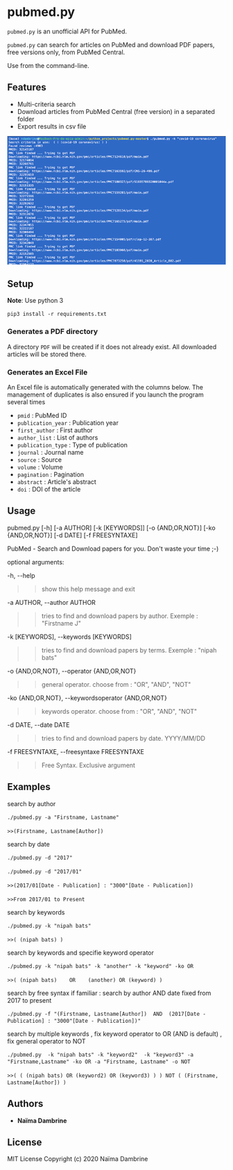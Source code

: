 pubmed.py
=========

`pubmed.py` is an unofficial API for PubMed. 

`pubmed.py` can search for articles on PubMed and download PDF papers, free versions only, from PubMed Central. 

Use from the command-line.

Features
--------
* Multi-criteria search
* Download articles from PubMed Central (free version) in a separated folder
* Export results in csv file 



![](images/screenshot.png)

Setup
-----
**Note**: Use python 3
```
pip3 install -r requirements.txt
```
### Generates a PDF directory 

A directory `PDF` will be created if it does not already exist. All downloaded articles will be stored there.

### Generates an Excel File

An Excel file is automatically generated with the columns below. 
The management of duplicates is also ensured if you launch the program several times

* `pmid` : PubMed ID
* `publication_year` : Publication year
* `first_author` : First author
* `author_list` : List of authors 
* `publication_type` : Type of publication
* `journal` : Journal name
* `source` : Source
* `volume` : Volume
* `pagination` : Pagination
* `abstract` : Article's abstract
* `doi` : DOI of the article

Usage
-----
pubmed.py [-h] [-a AUTHOR] [-k [KEYWORDS]] [-o {AND,OR,NOT}]
[-ko {AND,OR,NOT}] [-d DATE] [-f FREESYNTAXE]

PubMed - Search and Download papers for you. Don't waste your time ;-)

optional arguments:

-h, --help            
>>show this help message and exit

-a AUTHOR, --author AUTHOR
>>tries to find and download papers by author. Exemple :
"Firstname J"

-k [KEYWORDS], --keywords [KEYWORDS]
>>tries to find and download papers by terms. Exemple :
"nipah bats"

-o {AND,OR,NOT}, --operator {AND,OR,NOT}
>>general operator. choose from : "OR", "AND", "NOT"

-ko {AND,OR,NOT}, --keywordsoperator {AND,OR,NOT}
>>keywords operator. choose from : "OR", "AND", "NOT"

-d DATE, --date DATE  
>>tries to find and download papers by date. YYYY/MM/DD

-f FREESYNTAXE, --freesyntaxe FREESYNTAXE
>>Free Syntax. Exclusive argument

Examples
--------
search by author
```
./pubmed.py -a "Firstname, Lastname"

>>(Firstname, Lastname[Author])
```

search by date
```
./pubmed.py -d "2017"

./pubmed.py -d "2017/01"

>>(2017/01[Date - Publication] : "3000"[Date - Publication])

>>From 2017/01 to Present
```


search by keywords
```
./pubmed.py -k "nipah bats"

>>( (nipah bats) )
```

search by keywords and  specifie keyword operator
```
./pubmed.py -k "nipah bats" -k "another" -k "keyword" -ko OR

>>( (nipah bats)    OR    (another) OR (keyword) )
```


search by free syntax if familiar : search by author AND date fixed from 2017 to present
```
./pubmed.py -f "(Firstname, Lastname[Author])  AND  (2017[Date - Publication] : "3000"[Date - Publication])"
```


search by multiple keywords , fix keyword operator to OR (AND is default) , fix general operator to NOT 
```
./pubmed.py  -k "nipah bats" -k "keyword2"  -k "keyword3" -a "Firstname,Lastname" -ko OR -a "Firstname, Lastname" -o NOT

>>( ( (nipah bats) OR (keyword2) OR (keyword3) ) ) NOT ( (Firstname, Lastname[Author]) ) 
````

## Authors

* **Naïma Dambrine** 

## License

MIT License Copyright (c) 2020 Naïma Dambrine
